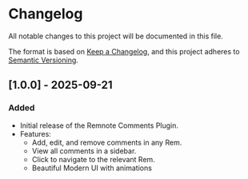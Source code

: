 # Changelog

All notable changes to this project will be documented in this file.

The format is based on [Keep a Changelog](https://keepachangelog.com/en/1.0.0/),
and this project adheres to [Semantic Versioning](https://semver.org/spec/v2.0.0.html).

## [1.0.0] - 2025-09-21

### Added

- Initial release of the Remnote Comments Plugin.
- Features:
    - Add, edit, and remove comments in any Rem.
    - View all comments in a sidebar.
    - Click to navigate to the relevant Rem.
    - Beautiful Modern UI with animations